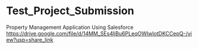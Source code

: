# Test_Project_Submission
Property Management Application Using Salesforce
https://drive.google.com/file/d/14MM_SEs4ljBu6PLeqOWIwlotDKCCepQ-/view?usp=share_link

